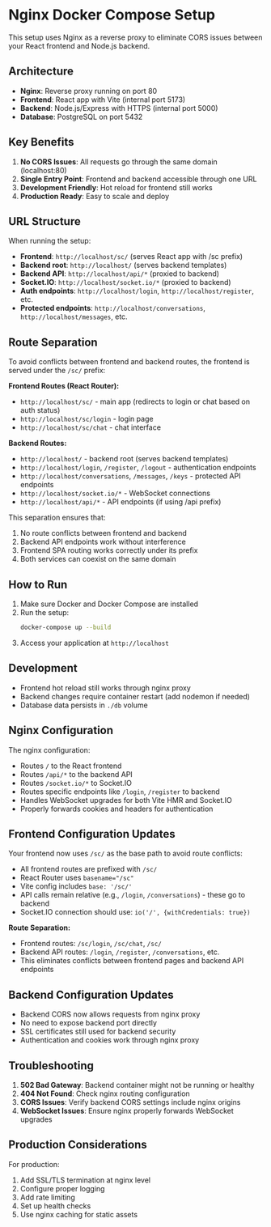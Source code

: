 # Nginx Docker Compose Setup

This setup uses Nginx as a reverse proxy to eliminate CORS issues between your React frontend and Node.js backend.

## Architecture

- **Nginx**: Reverse proxy running on port 80
- **Frontend**: React app with Vite (internal port 5173)
- **Backend**: Node.js/Express with HTTPS (internal port 5000)
- **Database**: PostgreSQL on port 5432

## Key Benefits

1. **No CORS Issues**: All requests go through the same domain (localhost:80)
2. **Single Entry Point**: Frontend and backend accessible through one URL
3. **Development Friendly**: Hot reload for frontend still works
4. **Production Ready**: Easy to scale and deploy

## URL Structure

When running the setup:

- **Frontend**: `http://localhost/sc/` (serves React app with /sc prefix)
- **Backend root**: `http://localhost/` (serves backend templates)
- **Backend API**: `http://localhost/api/*` (proxied to backend)
- **Socket.IO**: `http://localhost/socket.io/*` (proxied to backend)
- **Auth endpoints**: `http://localhost/login`, `http://localhost/register`, etc.
- **Protected endpoints**: `http://localhost/conversations`, `http://localhost/messages`, etc.

## Route Separation

To avoid conflicts between frontend and backend routes, the frontend is served under the `/sc/` prefix:

**Frontend Routes (React Router):**

- `http://localhost/sc/` - main app (redirects to login or chat based on auth status)
- `http://localhost/sc/login` - login page
- `http://localhost/sc/chat` - chat interface

**Backend Routes:**

- `http://localhost/` - backend root (serves backend templates)
- `http://localhost/login`, `/register`, `/logout` - authentication endpoints
- `http://localhost/conversations`, `/messages`, `/keys` - protected API endpoints
- `http://localhost/socket.io/*` - WebSocket connections
- `http://localhost/api/*` - API endpoints (if using /api prefix)

This separation ensures that:

1. No route conflicts between frontend and backend
2. Backend API endpoints work without interference
3. Frontend SPA routing works correctly under its prefix
4. Both services can coexist on the same domain

## How to Run

1. Make sure Docker and Docker Compose are installed
2. Run the setup:
   ```bash
   docker-compose up --build
   ```
3. Access your application at `http://localhost`

## Development

- Frontend hot reload still works through nginx proxy
- Backend changes require container restart (add nodemon if needed)
- Database data persists in `./db` volume

## Nginx Configuration

The nginx configuration:

- Routes `/` to the React frontend
- Routes `/api/*` to the backend API
- Routes `/socket.io/*` to Socket.IO
- Routes specific endpoints like `/login`, `/register` to backend
- Handles WebSocket upgrades for both Vite HMR and Socket.IO
- Properly forwards cookies and headers for authentication

## Frontend Configuration Updates

Your frontend now uses `/sc/` as the base path to avoid route conflicts:

- All frontend routes are prefixed with `/sc/`
- React Router uses `basename="/sc"`
- Vite config includes `base: '/sc/'`
- API calls remain relative (e.g., `/login`, `/conversations`) - these go to backend
- Socket.IO connection should use: `io('/', {withCredentials: true})`

**Route Separation:**

- Frontend routes: `/sc/login`, `/sc/chat`, `/sc/`
- Backend API routes: `/login`, `/register`, `/conversations`, etc.
- This eliminates conflicts between frontend pages and backend API endpoints

## Backend Configuration Updates

- Backend CORS now allows requests from nginx proxy
- No need to expose backend port directly
- SSL certificates still used for backend security
- Authentication and cookies work through nginx proxy

## Troubleshooting

1. **502 Bad Gateway**: Backend container might not be running or healthy
2. **404 Not Found**: Check nginx routing configuration
3. **CORS Issues**: Verify backend CORS settings include nginx origins
4. **WebSocket Issues**: Ensure nginx properly forwards WebSocket upgrades

## Production Considerations

For production:

1. Add SSL/TLS termination at nginx level
2. Configure proper logging
3. Add rate limiting
4. Set up health checks
5. Use nginx caching for static assets
